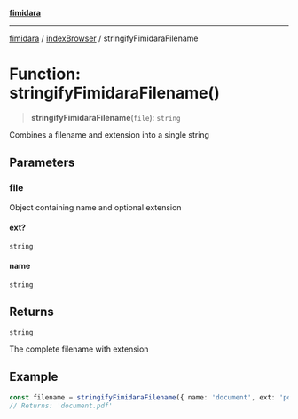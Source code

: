 [**fimidara**](../../README.md)

***

[fimidara](../../modules.md) / [indexBrowser](../README.md) / stringifyFimidaraFilename

# Function: stringifyFimidaraFilename()

> **stringifyFimidaraFilename**(`file`): `string`

Combines a filename and extension into a single string

## Parameters

### file

Object containing name and optional extension

#### ext?

`string`

#### name

`string`

## Returns

`string`

The complete filename with extension

## Example

```typescript
const filename = stringifyFimidaraFilename({ name: 'document', ext: 'pdf' });
// Returns: 'document.pdf'
```
